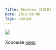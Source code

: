 ```yaml
---
Title: Овсянки (2010)
Date: 2011-08-06
Tags: саптрю
---
```


<div class="text"><img src="http://dl.dropbox.com/u/140528/site/ovsyanki.jpg" /><br /><br />
Хорошее <a href="http://ru.wikipedia.org/wiki/Овсянки_(фильм)">кино</a>.</div>